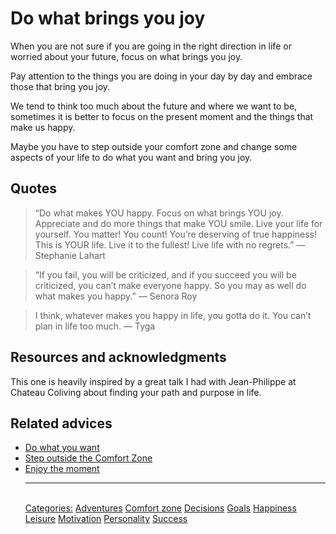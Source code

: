 # Do what brings you joy

When you are not sure if you are going in the right direction in life or worried about your future, focus on what brings you joy.

Pay attention to the things you are doing in your day by day and embrace those that bring you joy.

We tend to think too much about the future and where we want to be, sometimes it is better to focus on the present moment and the things that make us happy.

Maybe you have to step outside your comfort zone and change some aspects of your life to do what you want and bring you joy.

## Quotes

> “Do what makes YOU happy. Focus on what brings YOU joy. Appreciate and do more things that make YOU smile. Live your life for yourself. You matter! You count! You’re deserving of true happiness! This is YOUR life. Live it to the fullest! Live life with no regrets.” ― Stephanie Lahart

> “If you fail, you will be criticized, and if you succeed you will be criticized, you can’t make everyone happy. So you may as well do what makes you happy.” ― Senora Roy

> I think, whatever makes you happy in life, you gotta do it. You can’t plan in life too much. ― Tyga

## Resources and acknowledgments

This one is heavily inspired by a great talk I had with Jean-Philippe at Chateau Coliving about finding your path and purpose in life.

## Related advices

- [Do what you want](Do%20what%20you%20want/index.md)
- [Step outside the Comfort Zone](Step%20outside%20the%20Comfort%20Zone/index.md)
- [Enjoy the moment](Enjoy%20the%20moment/index.md)<hr/><br/>[Categories:](Categories/index.md) [Adventures](Categories/Adventures.md) [Comfort zone](Categories/Comfort%20zone.md) [Decisions](Categories/Decisions.md) [Goals](Categories/Goals.md) [Happiness](Categories/Happiness.md) [Leisure](Categories/Leisure.md) [Motivation](Categories/Motivation.md) [Personality](Categories/Personality.md) [Success](Categories/Success.md)